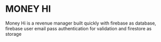 # MONEY HI

Money Hi is a revenue manager built quickly with firebase as database, firebase user email pass authentication for validation and firestore as storage



